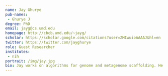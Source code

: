 ```yaml
---
name: Jay Ghurye
pub-names:
 - Ghurye J
degree: PhD
email: jayg@cs.umd.edu
homepage: http://cbcb.umd.edu/~jayg/
scholar: https://scholar.google.com/citations?user=ZMIwuioAAAAJ&hl=en
twitter: https://twitter.com/jayghurye
role: Guest Researcher
institutes:
 - nih
portrait: /img/jay.jpg
bio: Jay works on algorithms for genome and metagenome scaffolding. He completed his PhD at the University of Maryland in 2018 under the advising of Mihai Pop. He holds a volunteer research position with the Genome Informatics Section.
---
```

